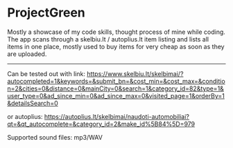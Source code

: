 # ProjectGreen
Mostly a showcase of my code skills, thought process of mine while coding. The app scans through a skelbiu.lt / autoplius.lt item listing and lists all items in one place, mostly used to buy items for very cheap as soon as they are uploaded.

---
Can be tested out with link: https://www.skelbiu.lt/skelbimai/?autocompleted=1&keywords=&submit_bn=&cost_min=&cost_max=&condition=2&cities=0&distance=0&mainCity=0&search=1&category_id=82&type=1&user_type=0&ad_since_min=0&ad_since_max=0&visited_page=1&orderBy=1&detailsSearch=0

or autoplius: https://autoplius.lt/skelbimai/naudoti-automobiliai?qt=&qt_autocomplete=&category_id=2&make_id%5B84%5D=979

Supported sound files: mp3/WAV
